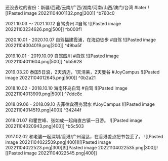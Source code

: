 还没去过的省份：新疆/西藏/云南/广西/湖南/河南/山西/澳门/台湾 #later
![[Pasted image 20221104001132.png|300]] ^b760c0

2021.10.03 ～ 2021.10.12 自驾贵州 #自驾
![[Pasted image 20221103234626.png|500]] ^b000f1

2020.10.01 - 2020.10.07 自驾福建霞浦，在海边徒步 #自驾 
![[Pasted image 20221104004019.png|200]] ^49ba5f

2019.10.01 - 2019.10.09 自驾四川 #自驾 
![[Pasted image 20221104011604.png|500]] ^bb5628

2019.03.20 泰国5日浪，2天清迈，1天清莱，2天曼谷 #JoyCampus
![[Pasted image 20221104012645.png|500]] ^0b2a21

2018.10.02 - 2018.10.10 海南环岛自驾 #自驾 
![[Pasted image 20221104013909.png|500]] ^7ddc8c

2018.09.06 - 2018.09.10 去菲律宾宿务潜水 #JoyCampus 
![[Pasted image 20221104014519.png|400]] ^34244f

2018.01.07 和瞿世峰、张如成一起甪直古镇一日游。 
![[Pasted image 20221104020943.png|400]] ^b5c503


2017.02.02 和老婆一起深圳/香港/广州溜达，在香港差点把书包丢了。
![[Pasted image 20221104022509.png|400]]![[Pasted image 20221104022523.png|300]]![[Pasted image 20221104022535.png|300]]![[Pasted image 20221104022545.png|400]]

